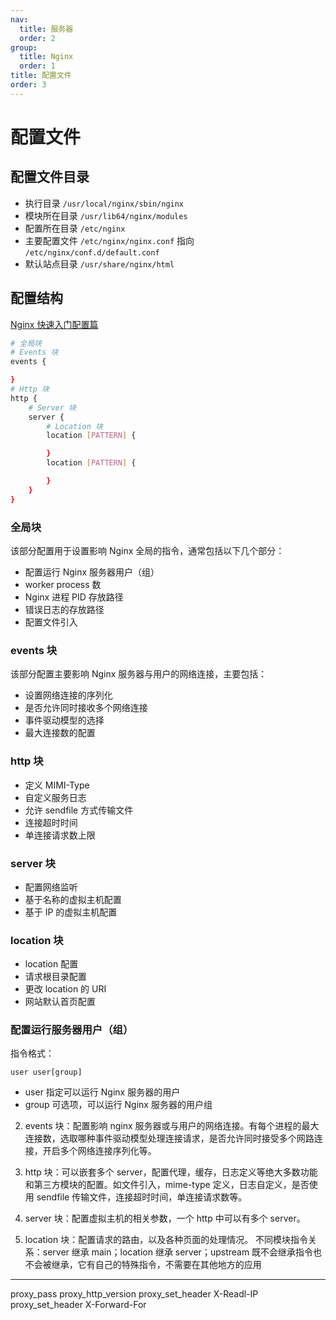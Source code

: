 ```yaml
---
nav:
  title: 服务器
  order: 2
group:
  title: Nginx
  order: 1
title: 配置文件
order: 3
---
```


# 配置文件

## 配置文件目录

- 执行目录 `/usr/local/nginx/sbin/nginx`
- 模块所在目录 `/usr/lib64/nginx/modules`
- 配置所在目录 `/etc/nginx`
- 主要配置文件 `/etc/nginx/nginx.conf` 指向 `/etc/nginx/conf.d/default.conf`
- 默认站点目录 `/usr/share/nginx/html`

## 配置结构

[Nginx 快速入门配置篇](https://mp.weixin.qq.com/s/1Y-B5HdOB2N8z27X-mWc7w)

```bash
# 全局块
# Events 块
events {

}
# Http 块
http {
    # Server 块
    server {
        # Location 块
        location [PATTERN] {

        }
        location [PATTERN] {

        }
    }
}
```

### 全局块

该部分配置用于设置影响 Nginx 全局的指令，通常包括以下几个部分：

- 配置运行 Nginx 服务器用户（组）
- worker process 数
- Nginx 进程 PID 存放路径
- 错误日志的存放路径
- 配置文件引入

### events 块

该部分配置主要影响 Nginx 服务器与用户的网络连接，主要包括：

- 设置网络连接的序列化
- 是否允许同时接收多个网络连接
- 事件驱动模型的选择
- 最大连接数的配置

### http 块

- 定义 MIMI-Type
- 自定义服务日志
- 允许 sendfile 方式传输文件
- 连接超时时间
- 单连接请求数上限

### server 块

- 配置网络监听
- 基于名称的虚拟主机配置
- 基于 IP 的虚拟主机配置

### location 块

- location 配置
- 请求根目录配置
- 更改 location 的 URI
- 网站默认首页配置

### 配置运行服务器用户（组）

指令格式：

```nginx
user user[group]
```

- user 指定可以运行 Nginx 服务器的用户
- group 可选项，可以运行 Nginx 服务器的用户组

2. events 块：配置影响 nginx 服务器或与用户的网络连接。有每个进程的最大连接数，选取哪种事件驱动模型处理连接请求，是否允许同时接受多个网路连接，开启多个网络连接序列化等。

3. http 块：可以嵌套多个 server，配置代理，缓存，日志定义等绝大多数功能和第三方模块的配置。如文件引入，mime-type 定义，日志自定义，是否使用 sendfile 传输文件，连接超时时间，单连接请求数等。

4. server 块：配置虚拟主机的相关参数，一个 http 中可以有多个 server。

5. location 块：配置请求的路由，以及各种页面的处理情况。
   不同模块指令关系：server 继承 main；location 继承 server；upstream 既不会继承指令也不会被继承，它有自己的特殊指令，不需要在其他地方的应用

---

proxy_pass
proxy_http_version
proxy_set_header X-Readl-IP
proxy_set_header X-Forward-For
